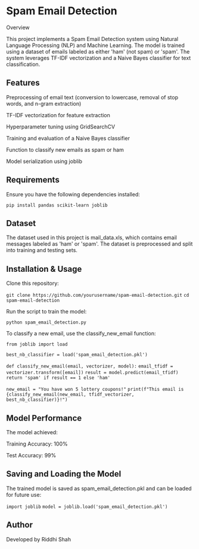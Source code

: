 # **Spam Email Detection**
Overview

This project implements a Spam Email Detection system using Natural Language Processing (NLP) and Machine Learning. The model is trained using a dataset of emails labeled as either 'ham' (not spam) or 'spam'. The system leverages TF-IDF vectorization and a Naive Bayes classifier for text classification.

## Features

Preprocessing of email text (conversion to lowercase, removal of stop words, and n-gram extraction)

TF-IDF vectorization for feature extraction

Hyperparameter tuning using GridSearchCV

Training and evaluation of a Naive Bayes classifier

Function to classify new emails as spam or ham

Model serialization using joblib

## Requirements

Ensure you have the following dependencies installed:

``` pip install pandas scikit-learn joblib ```

## Dataset

The dataset used in this project is mail_data.xls, which contains email messages labeled as 'ham' or 'spam'. The dataset is preprocessed and split into training and testing sets.

## Installation & Usage

Clone this repository:

``` git clone https://github.com/yourusername/spam-email-detection.git ```
``` cd spam-email-detection ```

Run the script to train the model:

``` python spam_email_detection.py ```

To classify a new email, use the classify_new_email function:

``` from joblib import load ```

``` best_nb_classifier = load('spam_email_detection.pkl') ```

``` def classify_new_email(email, vectorizer, model): ```
   ``` email_tfidf = vectorizer.transform([email]) ```
   ``` result = model.predict(email_tfidf) ```
   ``` return 'spam' if result == 1 else 'ham' ``` 

``` new_email = "You have won 5 lottery coupons!" ```
``` print(f"This email is {classify_new_email(new_email, tfidf_vectorizer, best_nb_classifier)}!") ```

## Model Performance

The model achieved:

Training Accuracy: 100%

Test Accuracy: 99%

## Saving and Loading the Model

The trained model is saved as spam_email_detection.pkl and can be loaded for future use:

``` import joblib ```
``` model = joblib.load('spam_email_detection.pkl') ```

## Author

Developed by Riddhi Shah
